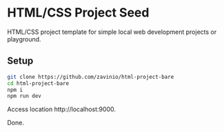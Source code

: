 # HTML/CSS Project Seed

HTML/CSS project template for simple local web development projects or playground.


## Setup

```bash
git clone https://github.com/zavinio/html-project-bare
cd html-project-bare 
npm i
npm run dev
```
Access location http://localhost:9000.

Done.
